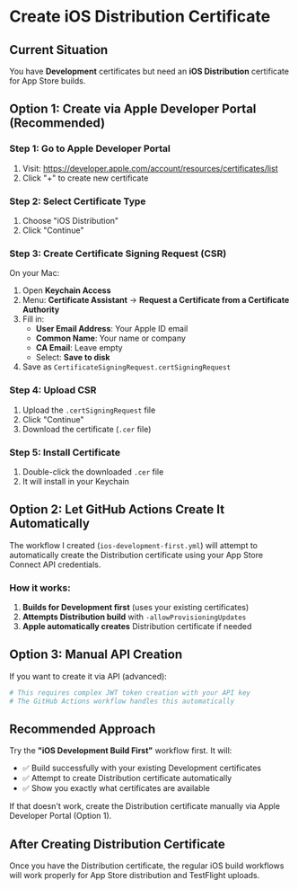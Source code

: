 # Create iOS Distribution Certificate

## Current Situation
You have **Development** certificates but need an **iOS Distribution** certificate for App Store builds.

## Option 1: Create via Apple Developer Portal (Recommended)

### Step 1: Go to Apple Developer Portal
1. Visit: https://developer.apple.com/account/resources/certificates/list
2. Click "+" to create new certificate

### Step 2: Select Certificate Type
1. Choose "iOS Distribution" 
2. Click "Continue"

### Step 3: Create Certificate Signing Request (CSR)
On your Mac:
1. Open **Keychain Access**
2. Menu: **Certificate Assistant** → **Request a Certificate from a Certificate Authority**
3. Fill in:
   - **User Email Address**: Your Apple ID email
   - **Common Name**: Your name or company
   - **CA Email**: Leave empty
   - Select: **Save to disk**
4. Save as `CertificateSigningRequest.certSigningRequest`

### Step 4: Upload CSR
1. Upload the `.certSigningRequest` file
2. Click "Continue"
3. Download the certificate (`.cer` file)

### Step 5: Install Certificate
1. Double-click the downloaded `.cer` file
2. It will install in your Keychain

## Option 2: Let GitHub Actions Create It Automatically

The workflow I created (`ios-development-first.yml`) will attempt to automatically create the Distribution certificate using your App Store Connect API credentials.

### How it works:
1. **Builds for Development first** (uses your existing certificates)
2. **Attempts Distribution build** with `-allowProvisioningUpdates`
3. **Apple automatically creates** Distribution certificate if needed

## Option 3: Manual API Creation

If you want to create it via API (advanced):

```bash
# This requires complex JWT token creation with your API key
# The GitHub Actions workflow handles this automatically
```

## Recommended Approach

Try the **"iOS Development Build First"** workflow first. It will:
- ✅ Build successfully with your existing Development certificates
- ✅ Attempt to create Distribution certificate automatically
- ✅ Show you exactly what certificates are available

If that doesn't work, create the Distribution certificate manually via Apple Developer Portal (Option 1).

## After Creating Distribution Certificate

Once you have the Distribution certificate, the regular iOS build workflows will work properly for App Store distribution and TestFlight uploads.